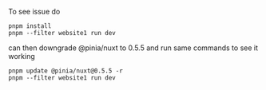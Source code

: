 To see issue do
```shell
pnpm install
pnpm --filter website1 run dev
```

can then downgrade @pinia/nuxt to 0.5.5 and run same commands to see it working
```shell
pnpm update @pinia/nuxt@0.5.5 -r
pnpm --filter website1 run dev
```
